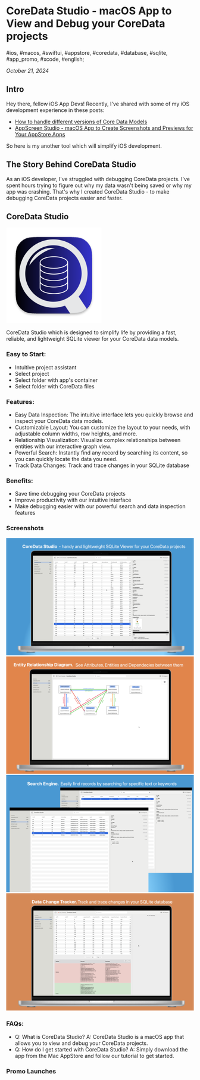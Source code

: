 # CoreData Studio - macOS App to View and Debug your CoreData projects

#ios, #macos, #swiftui, #appstore, #coredata, #database, #sqlite, #app_promo, #xcode, #english;

_October 21, 2024_

## Intro

Hey there, fellow iOS App Devs! Recently, I've shared with some of my iOS development experience in these posts:

* [How to handle different versions of Core Data Models](/posts/how-to-handle-different-versions-of-core-data-models/)
* [AppScreen Studio - macOS App to Create Screenshots and Previews for Your AppStore Apps](appscreen-studio-macos-app-to-create-screenshots-and-previews-for-your-appstore-apps)

So here is my another tool which will simplify iOS development.

## The Story Behind CoreData Studio

As an iOS developer, I've struggled with debugging CoreData projects. I've spent hours trying to figure out why my data wasn't being saved or why my app was crashing. That's why I created CoreData Studio - to make debugging CoreData projects easier and faster.

## CoreData Studio

![Icon](/images/coredata-studio-macos-app-to-view-and-debug-your-coredata-projects/1.png "Icon")

CoreData Studio which is designed to simplify life by providing a fast, reliable, and lightweight SQLite viewer for your CoreData data models.

### Easy to Start:

* Intuitive project assistant
* Select project
* Select folder with app's container
* Select folder with CoreData files

### Features:

* Easy Data Inspection: The intuitive interface lets you quickly browse and inspect your CoreData data models.
* Customizable Layout: You can customize the layout to your needs, with adjustable column widths, row heights, and more.
* Relationship Visualization: Visualize complex relationships between entities with our interactive graph view.
* Powerful Search: Instantly find any record by searching its content, so you can quickly locate the data you need.
* Track Data Changes: Track and trace changes in your SQLite database

### Benefits:

* Save time debugging your CoreData projects
* Improve productivity with our intuitive interface
* Make debugging easier with our powerful search and data inspection features

### Screenshots

![Lightweight DBViewer](/images/coredata-studio-macos-app-to-view-and-debug-your-coredata-projects/CoreData_Studio_0.png "Lightweight DBViewer")
![Search Engine](/images/coredata-studio-macos-app-to-view-and-debug-your-coredata-projects/CoreData_Studio_1.png "Search Engine")
![ERD](/images/coredata-studio-macos-app-to-view-and-debug-your-coredata-projects/CoreData_Studio_2.png "ERD")
![Data Change Tracker](/images/coredata-studio-macos-app-to-view-and-debug-your-coredata-projects/CoreData_Studio_3.png "Data Change Tracker")

### FAQs:

* Q: What is CoreData Studio?
A: CoreData Studio is a macOS app that allows you to view and debug your CoreData projects.
* Q: How do I get started with CoreData Studio?
A: Simply download the app from the Mac AppStore and follow our tutorial to get started.

### Promo Launches

<script defer data-url="https://devhunt.org/tool/coredata-studio" src="https://cdn.jsdelivr.net/gh/sidiDev/devhunt-banner/indexV0.js" />

### Try it Out!

Link to Mac AppStore: [https://apps.apple.com/us/app/coredata-studio/id6670322925](https://apps.apple.com/us/app/coredata-studio/id6670322925)

We hope you enjoy using CoreData Studio to debug your CoreData projects! If you have any feedback or suggestions, please don't hesitate to reach out.
✌🏼
